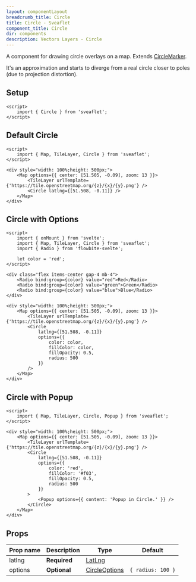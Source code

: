 ```yaml
---
layout: componentLayout
breadcrumb_title: Circle
title: Circle - Sveaflet
component_title: Circle
dir: components
description: Vectors Layers - Circle
---
```


A component for drawing circle overlays on a map. Extends [CircleMarker](https://leafletjs.com/reference.html#circlemarker).

It's an approximation and starts to diverge from a real circle closer to poles (due to projection distortion).

## Setup

```svelte example csr hideOutput
<script>
	import { Circle } from 'sveaflet';
</script>
```

## Default Circle

```svelte example csr
<script>
	import { Map, TileLayer, Circle } from 'sveaflet';
</script>

<div style="width: 100%;height: 500px;">
	<Map options={{ center: [51.505, -0.09], zoom: 13 }}>
		<TileLayer urlTemplate={'https://tile.openstreetmap.org/{z}/{x}/{y}.png'} />
		<Circle latlng={[51.508, -0.11]} />
	</Map>
</div>
```

## Circle with Options

```svelte example csr
<script>
	import { onMount } from 'svelte';
	import { Map, TileLayer, Circle } from 'sveaflet';
	import { Radio } from 'flowbite-svelte';

	let color = 'red';
</script>

<div class="flex items-center gap-4 mb-4">
	<Radio bind:group={color} value="red">Red</Radio>
	<Radio bind:group={color} value="green">Green</Radio>
	<Radio bind:group={color} value="blue">Blue</Radio>
</div>

<div style="width: 100%;height: 500px;">
	<Map options={{ center: [51.505, -0.09], zoom: 13 }}>
		<TileLayer urlTemplate={'https://tile.openstreetmap.org/{z}/{x}/{y}.png'} />
		<Circle
			latlng={[51.508, -0.11]}
			options={{
				color: color,
				fillColor: color,
				fillOpacity: 0.5,
				radius: 500
			}}
		/>
	</Map>
</div>
```

## Circle with Popup

```svelte example csr
<script>
	import { Map, TileLayer, Circle, Popup } from 'sveaflet';
</script>

<div style="width: 100%;height: 500px;">
	<Map options={{ center: [51.505, -0.09], zoom: 13 }}>
		<TileLayer urlTemplate={'https://tile.openstreetmap.org/{z}/{x}/{y}.png'} />
		<Circle
			latlng={[51.508, -0.11]}
			options={{
				color: 'red',
				fillColor: '#f03',
				fillOpacity: 0.5,
				radius: 500
			}}
		>
			<Popup options={{ content: 'Popup in Circle.' }} />
		</Circle>
	</Map>
</div>
```

## Props

| Prop name | Description  | Type                                                                | Default           |
| --------- | ------------ | ------------------------------------------------------------------- | ----------------- |
| latlng    | **Required** | [LatLng](https://leafletjs.com/reference.html#latlng)               |                   |
| options   | **Optional** | [CircleOptions](https://leafletjs.com/reference.html#circle-option) | `{ radius: 100 }` |

